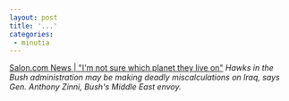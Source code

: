 ```yaml
---
layout: post
title: '...'
categories:
 - minutia
---
```


<a href="http://www.salon.com/news/feature/2002/10/17/zinni/index.html">Salon.com News | "I'm not sure which planet they live on"</a> <i>Hawks in the Bush administration may be making deadly miscalculations on Iraq, says Gen. Anthony Zinni, Bush's Middle East envoy.</i>


